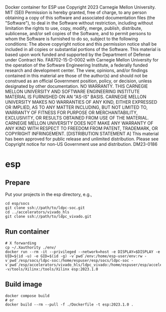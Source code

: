 Docker container for ESP use
Copyright 2023 Carnegie Mellon University.
MIT (SEI)
Permission is hereby granted, free of charge, to any person obtaining a
copy of this software and associated documentation files (the "Software"),
to deal in the Software without restriction, including without limitation
the rights to use, copy, modify, merge, publish, distribute, sublicense,
and/or sell copies of the Software, and to permit persons to whom the
Software is furnished to do so, subject to the following conditions:
The above copyright notice and this permission notice shall be included
in all copies or substantial portions of the Software.
This material is based upon work funded and supported by the Department of
Defense under Contract No. FA8702-15-D-0002 with Carnegie Mellon University
for the operation of the Software Engineering Institute, a federally funded
research and development center.
The view, opinions, and/or findings contained in this material are those of
the author(s) and should not be construed as an official Government position,
policy, or decision, unless designated by other documentation.
NO WARRANTY. THIS CARNEGIE MELLON UNIVERSITY AND SOFTWARE ENGINEERING
INSTITUTE MATERIAL IS FURNISHED ON AN "AS-IS" BASIS. CARNEGIE MELLON
UNIVERSITY MAKES NO WARRANTIES OF ANY KIND, EITHER EXPRESSED OR IMPLIED,
AS TO ANY MATTER INCLUDING, BUT NOT LIMITED TO, WARRANTY OF FITNESS FOR
PURPOSE OR MERCHANTABILITY, EXCLUSIVITY, OR RESULTS OBTAINED FROM USE OF THE
MATERIAL. CARNEGIE MELLON UNIVERSITY DOES NOT MAKE ANY WARRANTY OF ANY KIND
WITH RESPECT TO FREEDOM FROM PATENT, TRADEMARK, OR COPYRIGHT INFRINGEMENT.
[DISTRIBUTION STATEMENT A] This material has been approved for public release
and unlimited distribution.  Please see Copyright notice for non-US
Government use and distribution.
DM23-0186


# esp

## Prepare
Put your projects in the esp directory, e.g.,
```
cd esp/socs
git clone ssh://path/to/ldpc-soc.git
cd ../accelerators/vivado_hls
git clone ssh://path/to/ldpc_vivado.git
```

## Run container
```
# X forwarding
cp ~/.Xauthority ./env/
docker run --rm -it --privileged --network=host -e DISPLAY=$DISPLAY -e UID=$(id -u) -e GID=$(id -g) -v`pwd`/env:/home/esp-user/env:rw -v`pwd`/esp/socs/ldpc-soc:/home/espuser/esp/socs/ldpc-soc -v`pwd`/esp/accelerators/vivado_hls/ldpc_vivado:/home/espuser/esp/accelerators/vivado_hls/ldpc_vivado -v/tools/Xilinx:/tools/Xilinx esp:2023.1.0
```

## Build image
```
docker compose build
# or
docker build --rm --pull -f ./Dockerfile -t esp:2023.1.0 .
```
